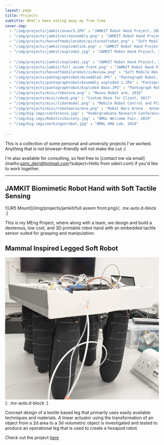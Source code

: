 ```yaml
---
layout: page
title: Projects
subtitle: What's been eating away my free time
cover-img:
  - "/img/projects/jamkit/onaur5.JPG" : "JAMKIT Robot Hand Project, 2020"
  - "/img/projects/jamkit/wireassembly.png" : "JAMKIT Robot Hand Project, 2020"
  - "/img/projects/hexsoftmobilerobot/pictureofrobot.png" : "Soft Mobile Hex Robot, 2019"
  - "/img/projects/jamkit/explodelink.png" : "JAMKIT Robot Hand Project, 2020"
  - "/img/projects/jamkit/explode2.jpg" : "JAMKIT Robot Hand Project, 2020"

  - "/img/projects/jamkit/explode1.jpg" : "JAMKIT Robot Hand Project, 2020"
  - "/img/projects/jamkit/full assem front.png" : "JAMKIT Robot Hand Project, 2020"
  - "/img/projects/hexsoftmobilerobot/sideview.png" : "Soft Mobile Hex Robot, 2019"
  - "/img/projects/pantographrobot/Assembled.JPG" : "Pantograph Robot, 2018"
  - "/img/projects/pantographrobot/Assembly exploded 1.JPG" : "Pantograph Robot, 2018"
  - "/img/projects/pantographrobot/Exploded Base.JPG" : "Pantograph Robot, 2018"
  - "/img/projects/misc/robotarm.png" : "Moveo Robot arm, 2018"
  - "/img/projects/misc/zdesk.png" : "Custom Desk for Client, 2017"
  - "/img/projects/misc/lidarmodel.png" : "Mobile Robot Control and Planning - LIDAR, 2018"
  - "/img/projects/misc/robotwarsarena.png" : "Robot Wars Arena - Antweight, 2018"
  - "/img/big-imgs/conference.jpg" : "Undergraduate Research Conference, 2019"
  - "/img/big-imgs/RoboticsSociety.jpg" : "QMUL Welcome Fair, 2019"
  - "/img/big-imgs/workingonrobot.jpg" : "QMUL ARQ Lab, 2019"

---
```


This is a collection of some personal and university projects I've worked. Anything that is not browser-friendly will not make the cut :(

I'm also available for consulting, so feel free to [contact me via email](mailto:sami_deiri@hotmail.com?subject=Hello from sdeiri.com) if you'd like to work together. 


---

## JAMKIT Biomimetic Robot Hand with Soft Tactile Sensing

![UR5 Mount](/img/projects/jamkit/full assem front.png){: .mx-auto.d-block :}

This is my MEng Project, where along with a team, we design and build a dexterous, low cost, and 3D printable robot hand with an embedded tactile sensor suited for grasping and manipulation.

## Mammal Inspired Legged Soft Robot
![Walking Soft robot](/img/projects/hexsoftmobilerobot/pictureofrobot.png){: .mx-auto.d-block :}

Concept design of a textile based leg that primarily uses easily available
techniques  and  materials.  A  linear  actuator  using  the  transformation  of  an  object  from  a  2d  area  to  a  3d  volumetric  object  is
investigated and tested to produce an operational leg that is used to create a hexapod robot. 

Check out the project [here](_posts/2019-06-28-leggedsoftrobot.md)

